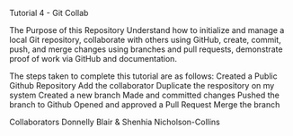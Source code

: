Tutorial 4 - Git Collab

The Purpose of this Repository
Understand how to initialize and manage a local Git repository, collaborate with others using GitHub, create, commit, push, and merge changes using branches and pull requests, demonstrate proof of work via GitHub and documentation. 

The steps taken to complete this tutorial are as follows:
Created a Public Github Repository
Add the collaborator
Duplicate the respository on my system
Created a new branch 
Made and committed changes 
Pushed the branch to Github
Opened and approved a Pull Request
Merge the branch

Collaborators
Donnelly Blair & Shenhia Nicholson-Collins
